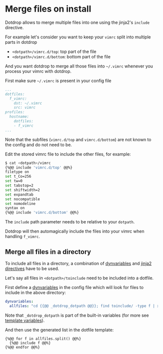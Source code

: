# Merge files on install

Dotdrop allows to merge multiple files into one using the jinja2's `include` directive.

For example let's consider you want to keep your `vimrc` split into multiple parts in dotdrop
* `<dotpath>/vimrc.d/top`: top part of the file
* `<dotpath>/vimrc.d/bottom`: bottom part of the file

And you want dotdrop to merge all those files into `~/.vimrc` whenever you process your vimrc with dotdrop.

First make sure `~/.vimrc` is present in your config file
```yaml
...
dotfiles:
  f_vimrc:
    dst: ~/.vimrc
    src: vimrc
profiles:
  hostname:
    dotfiles:
    - f_vimrc
...
```

Note that the subfiles (`vimrc.d/top` and `vimrc.d/bottom`)
are not known to the config and do not need to be.

Edit the stored vimrc file to include the other files, for example:
```bash
$ cat <dotpath>/vimrc
{%@@ include 'vimrc.d/top' @@%}
filetype on
set t_Co=256
set tw=0
set tabstop=2
set shiftwidth=2
set expandtab
set nocompatible
set nomodeline
syntax on
{%@@ include 'vimrc.d/bottom' @@%}
```

The `include` path parameter needs to be relative to your `dotpath`.

Dotdrop will then automagically include the files into your vimrc when handling `f_vimrc`.

## Merge all files in a directory

To include all files in a directory, a combination of
[dynvariables](../config-details.md#entry-dynvariables)
and [jinja2 directives](https://jinja.palletsprojects.com/en/2.11.x/) have to be used.

Let's say all files in `<dotpath>/toinclude` need to be included into a dotfile.

First define a [dynvariables](../config-details.md#entry-dynvariables)
in the config file which will look for files to include in the above directory:
```yaml
dynvariables:
  allfiles: "cd {{@@ _dotdrop_dotpath @@}}; find toinclude/ -type f | xargs"
```

Note that `_dotdrop_dotpath` is part of the built-in variables
(for more see [template variables](../templating.md#template-variables)).

And then use the generated list in the dotfile template:
```
{%@@ for f in allfiles.split() @@%}
  {%@@ include f @@%}
{%@@ endfor @@%}
```
